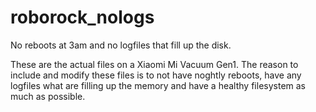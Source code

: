 # roborock_nologs
No reboots at 3am and no logfiles that fill up the disk.

These are the actual files on a Xiaomi Mi Vacuum Gen1.
The reason to include and modify these files is to not have noghtly reboots, have any logfiles what are filling up the memory and have a healthy filesystem as much as possible.
